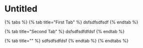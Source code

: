 # Untitled

{% tabs %}
{% tab title="First Tab" %}
dsfsdfsdfsdf
{% endtab %}

{% tab title="Second Tab" %}
dsfsdfsdfdfdsf
{% endtab %}

{% tab title="" %}
sdfsdfsdfdsf
{% endtab %}
{% endtabs %}

